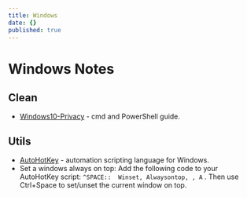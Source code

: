 ```yaml
---
title: Windows
date: {}
published: true
---
```


# Windows Notes

## Clean

* [Windows10-Privacy](https://github.com/adolfintel/Windows10-Privacy) - cmd and PowerShell guide.

## Utils

* [AutoHotKey](https://www.autohotkey.com/) - automation scripting language for Windows.
* Set a windows always on top: Add the following code to your AutoHotKey script: `^SPACE::  Winset, Alwaysontop, , A` . Then use Ctrl+Space to set/unset the current window on top.
